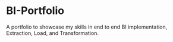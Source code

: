 # BI-Portfolio
A portfolio to showcase my skills in end to end BI implementation, Extraction, Load, and Transformation.
